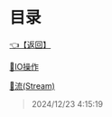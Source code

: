 # 目录  


[👈【返回】](/__Catalog__/dotnet/CSharp笔记/__Catalog__CSharp笔记)  


[📜IO操作](/dotnet/CSharp笔记/IO(输入输出)/IO操作)  

[📜流(Stream)](/dotnet/CSharp笔记/IO(输入输出)/流(Stream))  







> 2024/12/23 4:15:19
